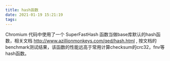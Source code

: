 ```yaml
---
title: hash函数
date: 2021-01-19 15:21:19
tags:
---
```


Chromium 代码中使用了一个 SuperFastHash 函数当做base库默认的hash函数，相关文档 http://www.azillionmonkeys.com/qed/hash.html , 按文档的benchmark测试结果，该函数的性能远高于常用计算checksum的crc32，fnv等hash函数。
